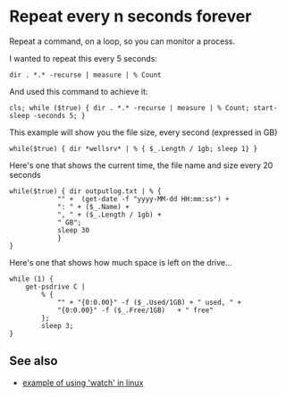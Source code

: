 ﻿# Repeat every n seconds forever

Repeat a command, on a loop, so you can monitor a process.

I wanted to repeat this every 5 seconds:

    dir . *.* -recurse | measure | % Count


And used this command to achieve it:

	cls; while ($true) { dir . *.* -recurse | measure | % Count; start-sleep -seconds 5; }



This example will show you the file size, every second (expressed in GB)

    while($true) { dir *wellsrv* | % { $_.Length / 1gb; sleep 1} }

Here's one that shows the current time, the file name and size every 20 seconds


	while($true) { dir outputlog.txt | % {
				"" +  (get-date -f "yyyy-MM-dd HH:mm:ss") +
				": " + ($_.Name) +
				", " + ($_.Length / 1gb) +
				" GB";
				sleep 30
				}
	}


Here's one that shows how much space is left on the drive...

	while (1) {
		get-psdrive C |
			% {
				"" + "{0:0.00}" -f ($_.Used/1GB) + " used, " +
				"{0:0.00}" -f ($_.Free/1GB)   + " free"
			};
			sleep 3;
	}



## See also

* [example of using 'watch' in linux](../linux/how_much_memory_is_free.md)
